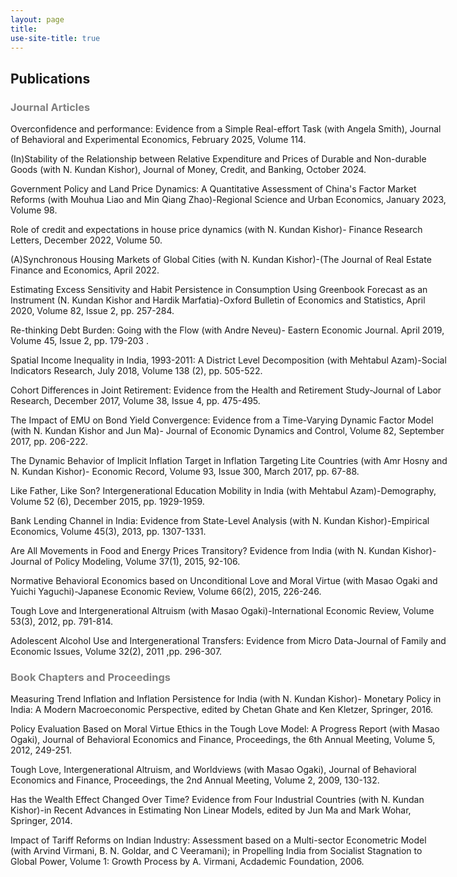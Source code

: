 ```yaml
---
layout: page
title:
use-site-title: true
---
```


<style>

.content {width: 940px }


/* Smartphones (portrait and landscape) ----------- */
@media only screen 
and (min-device-width : 320px) 
and (max-device-width : 480px) {
/* Styles */

.content {width :300px;  !important;}

}


/* ipad (portrait and landscape) ----------- */
@media only screen 
and (min-device-width : 768px) 
and (max-device-width : 1024px) {
/* Styles */

.content {width :700px;  !important;}

}

/* Create two unequal columns that floats next to each other */
.column {
  float: left;
  padding: 20px;
}




.left {
  width: 32%;
}

.right {
  width: 68%;
}

/* Clear floats after the columns */
.row:after {
  content: "";
  display: table;
  clear: both;
}


/* Responsive layout - makes the two columns stack on top of each other instead of next to each other */
@media screen and (max-width: 600px) {
  .column {
    width: 100%;
  }
}

.circular--square { border-radius: 50%; }


  container */
.responsive-two-column-grid {
    display:block;
}

/* columns */
.responsive-two-column-grid > * {
    padding:1rem;
}

/* tablet breakpoint */
@media (min-width:768px) {
    .responsive-two-column-grid {
        display: grid;
        grid-template-columns: 1fr 1fr;
    }
}



.first-column {
    width: 44%;
    padding:5px;
    float: left;
}

.second-column {
    width: 56%;
    padding: 5px;
    float: right;
}

@media only screen and (max-width: 800px) {

   .first-column {
        width: 100%;
        padding-bottom: 10px;
        float: none;
    }

    .second-column {
        width: 100%;
        padding-bottom: 10px;
        float: none;
    }
    
}

.show-text {
  position: relative;
  display: inline-block;
  border-bottom: 1px dotted black;
  width: 940px;
}

.show-text .hidden-text {
  visibility: hidden;
  width: 800px;
  background-color: #fff;
  color: black;
  font-size: 11pt;
  text-align: left;
  box-sizing: border-box;
  border: solid;
  border-radius: 6px;
  padding: 10px;
  
  /* Position the tooltip */
  position: absolute;
  z-index: 1;
  top: 70%;
  left:10%;
  margin-left: -60px;
}

.show-text:hover .hidden-text {
  visibility: visible;
}
}

</style>


 <h2>Publications</h2>


<div class="content">

 <h3 style="color: grey;"> Journal Articles </h3>
 
  <p> Overconfidence and performance: Evidence from a Simple Real-effort Task (with Angela Smith), Journal of Behavioral and Experimental Economics, February 2025, Volume 114.</p>
 
  <p> (In)Stability of the Relationship between Relative Expenditure and Prices of Durable and Non-durable Goods (with N. Kundan Kishor), Journal of Money, Credit, and Banking, October 2024.</p>
 

 <p> Government Policy and Land Price Dynamics: A Quantitative Assessment of China's Factor Market Reforms (with Mouhua Liao and Min Qiang Zhao)-Regional Science and Urban Economics, January 2023, Volume 98.</p>
 
  <p> Role of credit and expectations in house price dynamics (with N. Kundan Kishor)- Finance Research Letters, December 2022, Volume 50. </p>


  <p> (A)Synchronous Housing Markets of Global Cities (with N. Kundan Kishor)-(The Journal of Real Estate Finance and Economics, April 2022. </p>

  <p> Estimating Excess Sensitivity and Habit Persistence in Consumption Using Greenbook Forecast as an Instrument (N. Kundan Kishor and Hardik Marfatia)-Oxford Bulletin of Economics and Statistics, April 2020, Volume 82, Issue 2, pp. 257-284.</p>

<p> Re-thinking Debt Burden: Going with the Flow (with Andre Neveu)- Eastern Economic Journal. April 2019, Volume 45, Issue 2, pp. 179-203 .</p>

<p> Spatial Income Inequality in India, 1993-2011: A District Level Decomposition (with Mehtabul Azam)-Social Indicators Research, July 2018, Volume 138 (2), pp. 505-522.	</p>
	  
<p> Cohort Differences in Joint Retirement: Evidence from the Health and Retirement Study-Journal of Labor Research, December 2017, Volume 38, Issue 4, pp. 475-495. </p>


<p> The Impact of EMU on Bond Yield Convergence: Evidence from a Time-Varying Dynamic Factor Model (with N. Kundan Kishor and Jun Ma)- Journal of Economic Dynamics and Control, Volume 82, September 2017, pp. 206-222.</p>

<p> The Dynamic Behavior of Implicit Inflation Target in Inflation Targeting Lite Countries (with Amr Hosny and N. Kundan Kishor)- Economic Record, Volume 93, Issue 300, March 2017, pp. 67-88. </p>


  <p> Like Father, Like Son? Intergenerational Education Mobility in India (with Mehtabul Azam)-Demography, Volume 52 (6), December 2015, pp. 1929-1959. </p>

  <p> Bank Lending Channel in India: Evidence from State-Level Analysis (with N. Kundan Kishor)-Empirical Economics, Volume 45(3), 2013, pp. 1307-1331.</p>

   <p>   Are All Movements in Food and Energy Prices Transitory? Evidence from India (with N. Kundan Kishor)-Journal of Policy Modeling, Volume 37(1), 2015, 92-106.  </p>

 <p>  Normative Behavioral Economics based on Unconditional Love and Moral Virtue (with Masao Ogaki and Yuichi Yaguchi)-Japanese Economic Review, Volume 66(2), 2015, 226-246.	   </p>

 

  <p> Tough Love and Intergenerational Altruism (with Masao Ogaki)-International Economic Review, Volume 53(3),  2012, pp. 791-814. </p>

  <p> Adolescent Alcohol Use and Intergenerational Transfers: Evidence from Micro Data-Journal of Family and Economic Issues, Volume 32(2), 2011 ,pp.  296-307.</p>
  
  
<h3 style="color: grey;"> Book Chapters and Proceedings </h3>

<p> Measuring Trend Inflation and Inflation Persistence for India (with N. Kundan Kishor)- Monetary Policy in India: A Modern Macroeconomic Perspective, edited by Chetan Ghate and Ken Kletzer, Springer, 2016.</p>

<p> Policy Evaluation Based on Moral Virtue Ethics in the Tough Love Model: A Progress Report (with Masao Ogaki), Journal of Behavioral Economics and Finance, Proceedings, the 6th Annual Meeting, Volume 5, 2012, 249-251.  </p>

<p> Tough Love, Intergenerational Altruism, and Worldviews (with Masao Ogaki), Journal of Behavioral Economics and Finance, Proceedings, the 2nd Annual Meeting, Volume 2, 2009, 130-132. </p>

<p>  Has the Wealth Effect Changed Over Time? Evidence from Four Industrial Countries (with N. Kundan Kishor)-in Recent Advances in Estimating Non Linear Models, edited by Jun Ma and Mark Wohar, Springer, 2014.	   </p>


<p> Impact of Tariff Reforms on Indian Industry: Assessment based on a Multi-sector Econometric Model (with Arvind Virmani, B. N. Goldar, and C Veeramani); in Propelling India from Socialist Stagnation to Global Power, Volume 1: Growth Process by A. Virmani, Acdademic Foundation, 2006. </p>



</div>